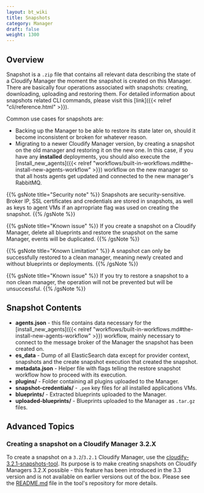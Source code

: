 ```yaml
---
layout: bt_wiki
title: Snapshots
category: Manager
draft: false
weight: 1300
---
```


## Overview

Snapshot is a `.zip` file that contains all relevant data describing the state of a Cloudify Manager the moment the snapshot is created on this Manager. There are basically four operations associated with snapshots: creating, downloading, uploading and restoring them. For detailed information about snapshots related CLI commands, please visit this [link]({{< relref "cli/reference.html" >}}).

Common use cases for snapshots are:

* Backing up the Manager to be able to restore its state later on, should it become inconsistent or broken for whatever reason.
* Migrating to a newer Cloudify Manager version, by creating a snapshot on the old manager and restoring it on the new one. In this case, if you have any **installed** deployments, you should also execute the [install_new_agents]({{< relref "workflows/built-in-workflows.md#the-install-new-agents-workflow" >}}) workflow on the new manager so that all hosts agents get updated and connected to the new manager's RabbitMQ.

{{% gsNote title="Security note" %}}
Snapshots are security-sensitive. Broker IP, SSL certificates and credentials are stored in snapshots, as well as keys to agent VMs if an aprropriate flag was used on creating the snapshot.
{{% /gsNote %}}

{{% gsNote title="Known issue" %}}
If you create a snapshot on a Cloudify Manager, delete all blueprints and restore the snapshot on the same Manager, events will be duplicated.
{{% /gsNote %}}

{{% gsNote title="Known Limitation" %}}
A snapshot can only be successfully restored to a clean manager, meaning newly created and without blueprints or deployments.
{{% /gsNote %}}

{{% gsNote title="Known issue" %}}
If you try to restore a snapshot to a non clean manager, the operation will not be prevented but will be unsuccessful.
{{% /gsNote %}}


## Snapshot Contents

* **agents.json** - this file contains data necessary for the [install_new_agents]({{< relref "workflows/built-in-workflows.md#the-install-new-agents-workflow" >}}) workflow, mainly necessary to connect to the message broker of the Manager the snapshot has been created on.
* **es_data** - Dump of all ElasticSearch data except for provider context, snapshots and the create snapshot execution that created the snapshot.
* **metadata.json** - Helper file with flags telling the restore snapshot workflow how to proceed with its execution.
* **plugins/** - Folder containing all plugins uploaded to the Manager.
* **snapshot-credentials/** - `.pem` key files for all installed applications VMs.
* **blueprints/** - Extracted blueprints uploaded to the Manager.
* **uploaded-blueprints/** - Blueprints uploaded to the Manager as `.tar.gz` files.

## Advanced Topics

### Creating a snapshot on a Cloudify Manager 3.2.X

To create a snapshot on a `3.2`/`3.2.1` Cloudify Manager, use the [cloudify-3.2.1-snapshots-tool](https://github.com/cloudify-cosmo/cloudify-3.2.1-snapshots-tool). Its purpose is to make creating snapshots on Cloudify Managers 3.2.X possible - this feature has been introduced in the 3.3 version and is not available on earlier versions out of the box. Please see the [README.md](https://github.com/cloudify-cosmo/cloudify-3.2.1-snapshots-tool/blob/master/README.md) file in the tool's repository for more details.
